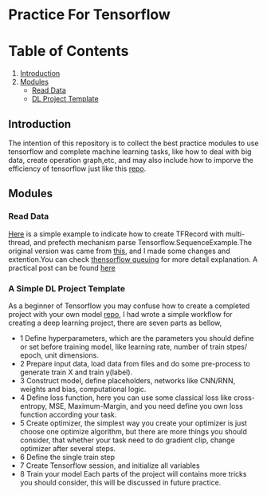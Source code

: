 # Practice For Tensorflow

Table of Contents
================
1. [Introduction](#Introduction)
2. [Modules](#Modules)
    - [Read Data](#read_data)
    - [DL Project Template](#dl_template)

## Introduction
The intention of this repository is to collect the best practice modules to use tensorflow and complete machine learning tasks, like how to deal with big data, create
operation graph,etc, and may also include how to imporve the efficiency of tensorflow  just like this [repo](https://github.com/vahidk/EffectiveTensorflow).

## Modules
### Read Data <a name="read_data"></a>
[Here](https://github.com/syw2014/Practice4Tensorflow/blob/master/modules/read_data/tfrecords.py) is a simple example to indicate how to create TFRecord with multi-thread, 
and prefecth mechanism parse Tensorflow.SequenceExample.The original version was came from [this](https://github.com/AIChallenger/AI_Challenger), and I made some changes
and extention.You can check [thensorflow queuing](http://adventuresinmachinelearning.com/introduction-tensorflow-queuing/) for more detail explanation.
A practical post can be found [here](https://cs230-stanford.github.io/tensorflow-input-data.html)

### A Simple DL Project Template <a name="dl_template"></a>
As a beginner of Tensorflow you may confuse how to create a completed project with your own model [repo](https://github.com/syw2014/Practice4Tensorflow/blob/master/modules/project_template.py), 
I had wrote a simple workflow for creating a deep learning project, there are seven parts as bellow,
- 1 Define hyperparameters, which are the parameters you should define or set before training model, like learning rate, number of train stpes/ epoch, unit dimensions.
- 2 Prepare input data, load data from files and do some pre-process to generate train X and train y(label).
- 3 Construct model, define placeholders, networks like CNN/RNN, weights and bias, computational logic.
- 4 Define loss function, here you can use some classical loss like cross-entropy, MSE, Maximum-Margin, and you need define you own loss function according your task.
- 5 Create optimizer, the simplest way you create your optimizer is just choose one optimize algorithm, but there are more things you should consider, that whether
    your task need to do gradient clip, change optimizer after several steps.
- 6 Define the single train step
- 7 Create Tensorflow session, and initialize all variables
- 8 Train your model
Each parts of the project will contains more tricks you should consider, this will be discussed in future practice.
